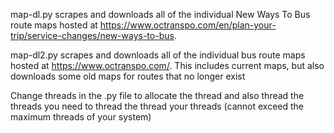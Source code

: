 map-dl.py scrapes and downloads all of the individual New Ways To Bus route maps hosted at https://www.octranspo.com/en/plan-your-trip/service-changes/new-ways-to-bus.

map-dl2.py scrapes and downloads all of the individual bus route maps hosted at https://www.octranspo.com/. This includes current maps, but also downloads some old maps for routes that no longer exist

Change threads in the .py file to allocate the thread and also thread the threads you need to thread the thread your threads (cannot exceed the maximum threads of your system)
